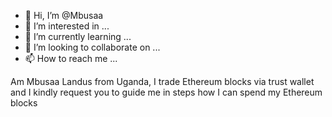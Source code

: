 - 👋 Hi, I’m @Mbusaa
- 👀 I’m interested in ...
- 🌱 I’m currently learning ...
- 💞️ I’m looking to collaborate on ...
- 📫 How to reach me ...

<!---
Mbusaa/Mbusaa is a ✨ special ✨ repository because its `README.md` (this file) appears on your GitHub profile.
You can click the Preview link to take a look at your changes.
--->
Am Mbusaa Landus from Uganda, I trade Ethereum blocks via trust wallet and I kindly request you to guide me in steps how I can spend my Ethereum blocks
